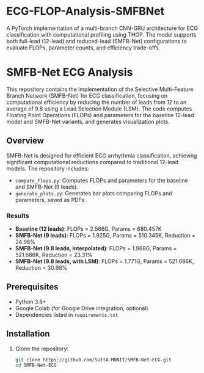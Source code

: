 # ECG-FLOP-Analysis-SMFBNet
A PyTorch implementation of a multi-branch CNN-GRU architecture for ECG classification with computational profiling using THOP. The model supports both full-lead (12-lead) and reduced-lead (SMFB-Net) configurations to evaluate FLOPs, parameter counts, and efficiency trade-offs.
# SMFB-Net ECG Analysis

This repository contains the implementation of the Selective Multi-Feature Branch Network (SMFB-Net) for ECG classification, focusing on computational efficiency by reducing the number of leads from 12 to an average of 9.8 using a Lead Selection Module (LSM). The code computes Floating Point Operations (FLOPs) and parameters for the baseline 12-lead model and SMFB-Net variants, and generates visualization plots.

## Overview

SMFB-Net is designed for efficient ECG arrhythmia classification, achieving significant computational reductions compared to traditional 12-lead models. The repository includes:
- `compute_flops.py`: Computes FLOPs and parameters for the baseline and SMFB-Net (9 leads).
- `generate_plots.py`: Generates bar plots comparing FLOPs and parameters, saved as PDFs.

### Results
- **Baseline (12 leads)**: FLOPs = 2.566G, Params = 680.457K
- **SMFB-Net (9 leads)**: FLOPs = 1.925G, Params = 510.345K, Reduction = 24.98%
- **SMFB-Net (9.8 leads, interpolated)**: FLOPs = 1.968G, Params = 521.686K, Reduction = 23.31%
- **SMFB-Net (9.8 leads, with LSM)**: FLOPs = 1.771G, Params = 521.686K, Reduction = 30.98%

## Prerequisites

- Python 3.8+
- Google Colab (for Google Drive integration, optional)
- Dependencies listed in `requirements.txt`

## Installation

1. Clone the repository:
   ```bash
   git clone https://github.com/SuttA-MNNIT/SMFB-Net-ECG.git
   cd SMFB-Net-ECG
